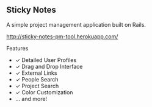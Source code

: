 ## Sticky Notes

A simple project management application built on Rails.

http://sticky-notes-pm-tool.herokuapp.com/

Features
- ✓ Detailed User Profiles
- ✓ Drag and Drop Interface
- ✓ External Links
- ✓ People Search
- ✓ Project Search
- ✓ Color Customization
- ... and more!
